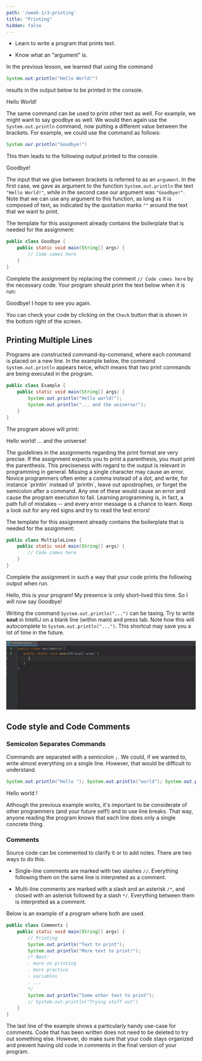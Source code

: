 ```yaml
---
path: '/week-1/3-printing'
title: "Printing"
hidden: false
---
```


<text-box variant='learningObjectives' name='Learning Objectives'>

- Learn to write a program that prints text.

- Know what an "argument" is.

</text-box>

In the previous lesson, we learned that using the command
```java
System.out.println("Hello World!")
```
results in the output below to be printed in the console.

<sample-output>

Hello World!

</sample-output>

The same command can be used to print other text as well. For example, we might want to say goodbye as well. We would then again use the `System.out.println` command, now putting a different value between the brackets. For example, we could use the command as follows:
``` Java
System.our.println("Goodbye!")
```
This then leads to the following output printed to the console.

<sample-output>

Goodbye!

</sample-output>

The input that we give between brackets is referred to as an `argument`. In the first case, we gave as argument to the function `System.out.println` the text ``"Hello World!"``, while in the second case our argument was ``"Goodbye!"``. Note that we can use any argument to this function, as long as it is composed of text, as indicated by the quotation marks `""` around the text that we want to print.

<programming-exercise name="Goodbye">

The template for this assignment already contains the boilerplate that is needed for the assignment:
```java
public class Goodbye {
    public static void main(String[] args) {
        // Code comes here
    }
}

```

Complete the assignment by replacing the comment `// Code comes here` by the necessary code. Your program should print the text below when it is run:

<sample-output>
  Goodbye! I hope to see you again.
</sample-output>

You can check your code by clicking on the `Check` button that is shown in the bottom right of the screen.

</programming-exercise>


## Printing Multiple Lines
Programs are constructed command-by-command, where each command is placed on a new line. In the example below, the command `System.out.println` appears twice, which means that two print commands are being executed in the program.

```java
public class Example {
    public static void main(String[] args) {
        System.out.println("Hello world!");
        System.out.println("... and the universe!");
    }
}
```

The program above will print:

<sample-output>

Hello world!
... and the universe!

</sample-output>


<text-box variant=hint name="Assignment guidelines">
  The guidelines in the assignments regarding the print format are very precise. If the assignment expects you to print a parenthesis, you must print the parenthesis.
  This preciseness with regard to the output is relevant in programming in general. Missing a single character may cause an error. Novice programmers often enter a comma instead of a dot, and write, for instance `printin` instead of `println`, leave out apostrophes, or forget the semicolon after a command. Any one of these would cause an error and cause the program execution to fail.
  Learning programming is, in fact, a path full of mistakes -- and every error message is a chance to learn. Keep a look out for any red signs and try to read the test errors!
</text-box>

<programming-exercise name="Multiple Lines">

The template for this assignment already contains the boilerplate that is needed for the assignment:
```java
public class MultipleLines {
    public static void main(String[] args) {
        // Code comes here
    }
}

```

Complete the assignment in such a way that your code prints the following output when run.

<sample-output>
  Hello, this is your program!
  My presence is only short-lived this time.
  So I will now say Goodbye!
</sample-output>

</programming-exercise>

<text-box variant=hint name="Using the shortcut *sout*">

Writing the command `System.out.println("...")` can be taxing. Try to write **sout** in IntelliJ on a blank line (within main) and press tab. Note how this will autocomplete to `System.out.println("...")`. This shortcut may save you a lot of time in the future.

![](../img/soutVideo.gif)

</text-box>

## Code style and Code Comments

### Semicolon Separates Commands
Commands are separated with a semicolon `;`. We could, if we wanted to, write almost everything on a single line. However, that would be difficult to understand.

```java
System.out.println("Hello "); System.out.println("world"); System.out.println("!\n");
```

Hello
world
!

Although the previous example works, it's important to be considerate of other programmers (and your future self!) and to use line breaks. That way, anyone reading the program knows that each line does only a single concrete thing.

### Comments
Source code can be commented to clarify it or to add notes. There are two ways to do this.

- Single-line comments are marked with two slashes `//`. Everything following them on the same line is interpreted as a comment.

- Multi-line comments are marked with a slash and an asterisk `/*`, and closed with an asterisk followed by a slash `*/`. Everything between them is interpreted as a comment.

Below is an example of a program where both are used.

```java
public class Comments {
    public static void main(String[] args) {
        // Printing
        System.out.println("Text to print");
        System.out.println("More text to print!");
        /* Next:
        - more on printing
        - more practice
        - variables
        - ...
        */
        System.out.println("Some other text to print");
        // System.out.println("Trying stuff out")
    }
}
```

The last line of the example shows a particularly handy use-case for comments. Code that has been written does not need to be deleted to try out something else. However, do make sure that your code stays organized and prevent having old code in comments in the final version of your program.
